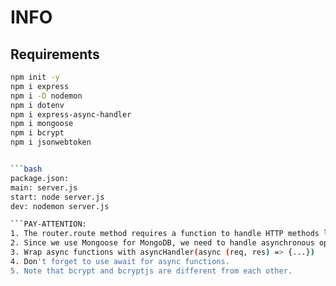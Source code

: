 # INFO

## Requirements

```bash
npm init -y
npm i express
npm i -D nodemon
npm i dotenv
npm i express-async-handler
npm i mongoose
npm i bcrypt
npm i jsonwebtoken


```bash
package.json:
main: server.js
start: node server.js
dev: nodemon server.js

```PAY-ATTENTION:
1. The router.route method requires a function to handle HTTP methods like GET or POST.
2. Since we use Mongoose for MongoDB, we need to handle asynchronous operations using promises, typically with async/await, before processing req and res.
3. Wrap async functions with asyncHandler(async (req, res) => {...})
4. Don't forget to use await for async functions.
5. Note that bcrypt and bcryptjs are different from each other.
